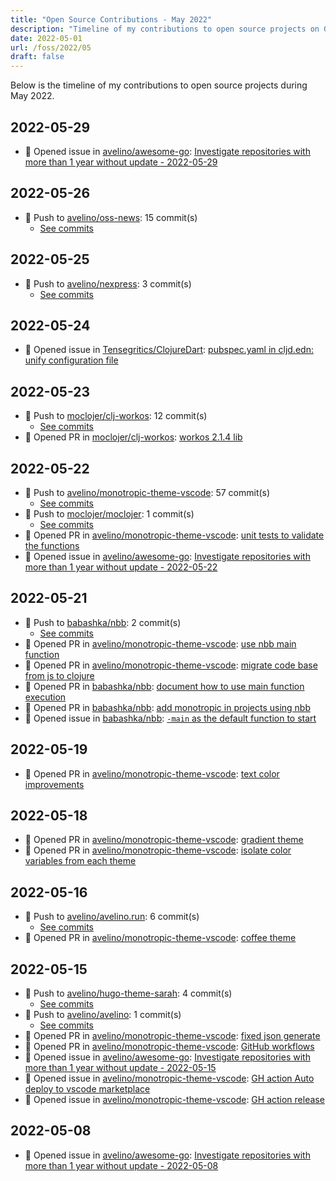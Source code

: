 ```yaml
---
title: "Open Source Contributions - May 2022"
description: "Timeline of my contributions to open source projects on GitHub during May 2022."
date: 2022-05-01
url: /foss/2022/05
draft: false
---
```


Below is the timeline of my contributions to open source projects during May 2022.

## 2022-05-29

- 🐛 Opened issue in [avelino/awesome-go](https://github.com/avelino/awesome-go): [Investigate repositories with more than 1 year without update - 2022-05-29](https://github.com/avelino/awesome-go/issues/4237)

## 2022-05-26

- 🔨 Push to [avelino/oss-news](https://github.com/avelino/oss-news): 15 commit(s)
  - [See commits](https://github.com/avelino/oss-news/commits?author=avelino&since=2022-05-26T00:00:00Z&until=2022-05-26T23:59:59Z)

## 2022-05-25

- 🔨 Push to [avelino/nexpress](https://github.com/avelino/nexpress): 3 commit(s)
  - [See commits](https://github.com/avelino/nexpress/commits?author=avelino&since=2022-05-25T00:00:00Z&until=2022-05-25T23:59:59Z)

## 2022-05-24

- 🐛 Opened issue in [Tensegritics/ClojureDart](https://github.com/Tensegritics/ClojureDart): [pubspec.yaml in cljd.edn: unify configuration file](https://github.com/Tensegritics/ClojureDart/issues/90)

## 2022-05-23

- 🔨 Push to [moclojer/clj-workos](https://github.com/moclojer/clj-workos): 12 commit(s)
  - [See commits](https://github.com/moclojer/clj-workos/commits?author=avelino&since=2022-05-23T00:00:00Z&until=2022-05-23T23:59:59Z)
- 🔀 Opened PR in [moclojer/clj-workos](https://github.com/moclojer/clj-workos): [workos 2.1.4 lib](https://github.com/moclojer/clj-workos/pull/1)

## 2022-05-22

- 🔨 Push to [avelino/monotropic-theme-vscode](https://github.com/avelino/monotropic-theme-vscode): 57 commit(s)
  - [See commits](https://github.com/avelino/monotropic-theme-vscode/commits?author=avelino&since=2022-05-22T00:00:00Z&until=2022-05-22T23:59:59Z)
- 🔨 Push to [moclojer/moclojer](https://github.com/moclojer/moclojer): 1 commit(s)
  - [See commits](https://github.com/moclojer/moclojer/commits?author=avelino&since=2022-05-22T00:00:00Z&until=2022-05-22T23:59:59Z)
- 🔀 Opened PR in [avelino/monotropic-theme-vscode](https://github.com/avelino/monotropic-theme-vscode): [unit tests to validate the functions](https://github.com/avelino/monotropic-theme-vscode/pull/15)
- 🐛 Opened issue in [avelino/awesome-go](https://github.com/avelino/awesome-go): [Investigate repositories with more than 1 year without update - 2022-05-22](https://github.com/avelino/awesome-go/issues/4230)

## 2022-05-21

- 🔨 Push to [babashka/nbb](https://github.com/babashka/nbb): 2 commit(s)
  - [See commits](https://github.com/babashka/nbb/commits?author=avelino&since=2022-05-21T00:00:00Z&until=2022-05-21T23:59:59Z)
- 🔀 Opened PR in [avelino/monotropic-theme-vscode](https://github.com/avelino/monotropic-theme-vscode): [use nbb main function](https://github.com/avelino/monotropic-theme-vscode/pull/14)
- 🔀 Opened PR in [avelino/monotropic-theme-vscode](https://github.com/avelino/monotropic-theme-vscode): [migrate code base from js to clojure](https://github.com/avelino/monotropic-theme-vscode/pull/12)
- 🔀 Opened PR in [babashka/nbb](https://github.com/babashka/nbb): [document how to use main function execution](https://github.com/babashka/nbb/pull/205)
- 🔀 Opened PR in [babashka/nbb](https://github.com/babashka/nbb): [add monotropic in projects using nbb](https://github.com/babashka/nbb/pull/204)
- 🐛 Opened issue in [babashka/nbb](https://github.com/babashka/nbb): [`-main` as the default function to start](https://github.com/babashka/nbb/issues/203)

## 2022-05-19

- 🔀 Opened PR in [avelino/monotropic-theme-vscode](https://github.com/avelino/monotropic-theme-vscode): [text color improvements](https://github.com/avelino/monotropic-theme-vscode/pull/11)

## 2022-05-18

- 🔀 Opened PR in [avelino/monotropic-theme-vscode](https://github.com/avelino/monotropic-theme-vscode): [gradient theme](https://github.com/avelino/monotropic-theme-vscode/pull/9)
- 🔀 Opened PR in [avelino/monotropic-theme-vscode](https://github.com/avelino/monotropic-theme-vscode): [isolate color variables from each theme](https://github.com/avelino/monotropic-theme-vscode/pull/8)

## 2022-05-16

- 🔨 Push to [avelino/avelino.run](https://github.com/avelino/avelino.run): 6 commit(s)
  - [See commits](https://github.com/avelino/avelino.run/commits?author=avelino&since=2022-05-16T00:00:00Z&until=2022-05-16T23:59:59Z)
- 🔀 Opened PR in [avelino/monotropic-theme-vscode](https://github.com/avelino/monotropic-theme-vscode): [coffee theme](https://github.com/avelino/monotropic-theme-vscode/pull/6)

## 2022-05-15

- 🔨 Push to [avelino/hugo-theme-sarah](https://github.com/avelino/hugo-theme-sarah): 4 commit(s)
  - [See commits](https://github.com/avelino/hugo-theme-sarah/commits?author=avelino&since=2022-05-15T00:00:00Z&until=2022-05-15T23:59:59Z)
- 🔨 Push to [avelino/avelino](https://github.com/avelino/avelino): 1 commit(s)
  - [See commits](https://github.com/avelino/avelino/commits?author=avelino&since=2022-05-15T00:00:00Z&until=2022-05-15T23:59:59Z)
- 🔀 Opened PR in [avelino/monotropic-theme-vscode](https://github.com/avelino/monotropic-theme-vscode): [fixed json generate](https://github.com/avelino/monotropic-theme-vscode/pull/4)
- 🔀 Opened PR in [avelino/monotropic-theme-vscode](https://github.com/avelino/monotropic-theme-vscode): [GitHub workflows](https://github.com/avelino/monotropic-theme-vscode/pull/3)
- 🐛 Opened issue in [avelino/awesome-go](https://github.com/avelino/awesome-go): [Investigate repositories with more than 1 year without update - 2022-05-15](https://github.com/avelino/awesome-go/issues/4225)
- 🐛 Opened issue in [avelino/monotropic-theme-vscode](https://github.com/avelino/monotropic-theme-vscode): [GH action Auto deploy to vscode marketplace ](https://github.com/avelino/monotropic-theme-vscode/issues/2)
- 🐛 Opened issue in [avelino/monotropic-theme-vscode](https://github.com/avelino/monotropic-theme-vscode): [GH action release](https://github.com/avelino/monotropic-theme-vscode/issues/1)

## 2022-05-08

- 🐛 Opened issue in [avelino/awesome-go](https://github.com/avelino/awesome-go): [Investigate repositories with more than 1 year without update - 2022-05-08](https://github.com/avelino/awesome-go/issues/4214)

